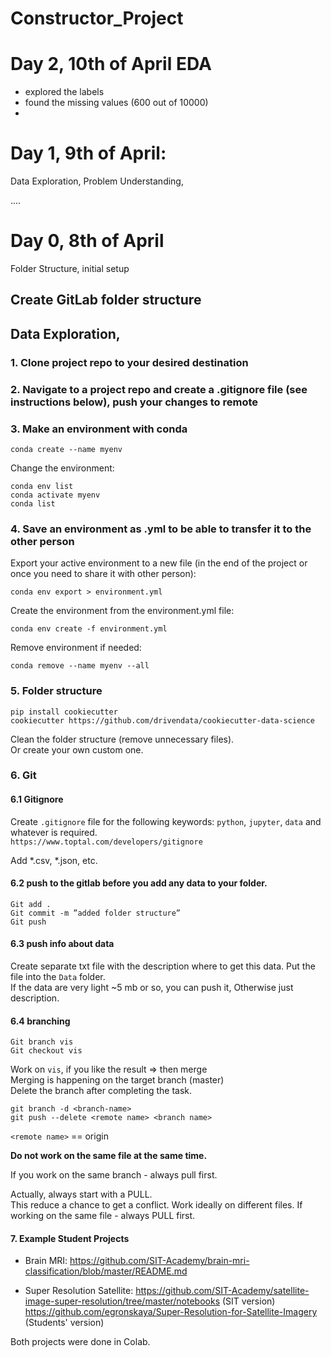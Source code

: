 Constructor_Project
==============================

Day 2, 10th of April EDA 
======================

- explored the labels
- found the missing values (600 out of 10000)
- 

Day 1, 9th of April: 
======================

Data Exploration, 
Problem Understanding, 

.... 

Day 0, 8th of April
======================
Folder Structure, initial setup 














## Create GitLab folder structure

## Data Exploration, 


### 1. Clone project repo to your desired destination

### 2. Navigate to a project repo and create a .gitignore file (see instructions below), push your changes to remote    


### 3. Make an environment with conda
 
`conda create --name myenv`

Change the environment\:

`conda env list`\
`conda activate myenv`\
`conda list`

### 4. Save an environment as .yml to be able to transfer it to the other person

Export your active environment to a new file (in the end of the project or once you need to share it with other person):

`conda env export > environment.yml`

Create the environment from the environment.yml file:

`conda env create -f environment.yml`

Remove environment if needed:

`conda remove --name myenv --all`


### 5. Folder structure

`pip install cookiecutter`\
`cookiecutter https://github.com/drivendata/cookiecutter-data-science`

Clean the folder structure (remove unnecessary files).   
Or create your own custom one. 

### 6. Git

#### 6.1 Gitignore 

Create `.gitignore` file for the following keywords: `python`, `jupyter`, `data` and whatever is required.    
`https://www.toptal.com/developers/gitignore`  

Add *.csv, *.json, etc. 

#### 6.2 push to the gitlab before you add any data to your folder.

`Git add .`\
`Git commit -m ”added folder structure”`\
`Git push `

#### 6.3 push info about data

Create separate txt file with the description where to get this data. Put the file into the `Data` folder.  
If the data are very light  ~5 mb or so, you can push it, Otherwise just description. 

#### 6.4 branching 

`Git branch vis`\
`Git checkout vis `

Work on `vis`, if you like the result => then merge \
Merging is happening on the target branch (master)\
Delete the branch after completing the task.

`git branch -d <branch-name>` \
`git push --delete <remote name> <branch name>` 

`<remote name>` == origin


**Do not work on the same file at the same time.**

If you work on the same branch - always pull first. 

Actually, always start with a PULL. \
This reduce a chance to get a conflict. Work ideally on different files. If working on the same file - always PULL first. 

#### 7. Example Student Projects  


- Brain MRI: https://github.com/SIT-Academy/brain-mri-classification/blob/master/README.md

- Super Resolution Satellite: 
https://github.com/SIT-Academy/satellite-image-super-resolution/tree/master/notebooks (SIT version)  
https://github.com/egronskaya/Super-Resolution-for-Satellite-Imagery (Students' version)

Both projects were done in Colab. 




